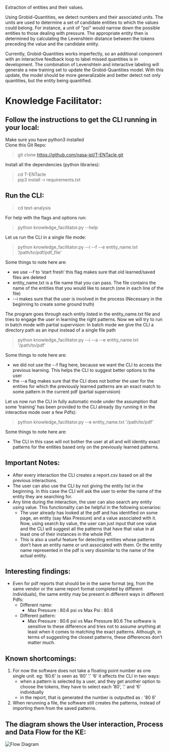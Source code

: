 Extraction of entities and their values. 

Using Grobid-Quantities, we detect numbers and their associated units. The units are used to determine a set of candidate entities to which the values could belong. For instance, a unit of "psi" would narrow down the possible entities to those dealing with pressure. The appropriate entity then is determined by calculating the Levenshtein distance between the tokens preceding the value and the candidate entity. 

Currently, Grobid-Quantities works imperfectly, so an additional component with an interactive feedback loop to label missed quantities is in development. The combination of Levenshtein and interactive labeling will generate a new training set to update the Grobid-Quantities model. With this update, the model should be more generalizable and better detect not only quantities, but the entity being quantified. 

# Knowledge Facilitator:

## Follow the instructions to get the CLI running in your local:
Make sure you have python3 installed  
Clone this Git Repo:  
> git clone https://github.com/nasa-jpl/T-ENTacle.git  
  
Install all the dependencies (python libraries):  
> cd T-ENTacle  
> pip3 install -r requirements.txt   
  
## Run the CLI:
> cd text-analysis  
  
For help with the flags and options run:
> python knowledge_facilitator.py --help

Let us run the CLI in a single file mode:  
> python knowledge_facilitator.py --i --f --e entity_name.txt ‘/path/to/pdf/pdf_file'  
  
Some things to note here are:  
* we use  --f to ‘start fresh’ this flag makes sure that old learned/saved files are deleted 
* entity_name.txt is a file name that you can pass. The file contains the name of the entities that you would like to search (one in each line of the file)
* --i makes sure that the user is involved in the process (Necessary in the beginning to create some ground truth)

The program goes through each entity listed in the entity_name.txt file and tries to engage the user in learning the right patterns.
Now we will try to run in batch mode with partial supervision:
In batch mode we give the CLI a directory path as an input instead of a single file path
> python knowledge_facilitator.py --i --a --e entity_name.txt '/path/to/pdf’  
  
Some things to note here are:  
* we did not use the --f flag here, because we want the CLI to access the previous learning. This helps the CLI to suggest better options to the user
* the --a flag makes sure that the CLI does not bother the user for the entities for which the previously learned patterns are an exact match to some pattern in the current pdf (partial supervision)

Let us now run the CLI in fully automatic mode under the assumption that some ’training’ has been provided to the CLI already (by running it in the interactive mode over a few Pdfs):
> python knowledge_facilitator.py --e entity_name.txt '/path/to/pdf’  
  
Some things to note here are:  
* The CLI in this case will not bother the user at all and will identity exact patterns for the entities based only on the previously learned patterns.

## Important Notes:
* After every interaction the CLI creates a report.csv based on all the previous interactions.
* The user can also use the CLI by not giving the entity list in the beginning. In this case the CLI will ask the user to enter the name of the entity they are searching for.
* Any time during the interaction, the user can also search any entity using value. This functionality can be helpful in the following scenarios:
    * The user already has looked at the pdf and has identified on some page, an entity (say Max Pressure) and a value associated with it. Now, using search by value, the user can just input that one value and the CLI will suggest all the patterns that have that value in at least one of their instances in the whole Pdf.
    * This is also a useful feature for detecting entities whose patterns don’t have an entity name or unit associated with them. Or the entity name represented in the pdf is very dissimilar to the name of the actual entity.

## Interesting findings:
* Even for pdf reports that should be in the same format (eg, from the same vendor or the same report format completed by different individuals), the same entity may be present in different ways in different Pdfs:
    * Different name:
        * Max Pressure : 80.6 psi vs Max Psi : 80.6
    * Different pattern:
        * Max Pressure : 80.6 psi vs Max Pressure 80.6
The software is sensitive to these difference and tries not to assume anything at least when it comes to matching the exact patterns. Although, in terms of suggesting the closest patterns, these differences don’t matter much.


## Known shortcomings:
1. For now the software does not take a floating point number as one single unit.
        eg: ’80.6' is seen as ’80' ‘.' ‘6'
        it affects the CLI in two ways:
    * when a pattern is selected by a user, and they get another option to choose the tokens, they have to select each ’80’, ‘.’ and ‘6’ individually
    * in the report, that is generated the number is outputted as : '80 6’
2. When rerunning a file, the software still creates the patterns, instead of importing them from the saved patterns. 

  
## The diagram shows the User interaction, Process and Data Flow for the KE:
![Flow Diagram](https://github.com/nasa-jpl/T-ENTacle/blob/master/text_analysis/flow.jpg)
  
